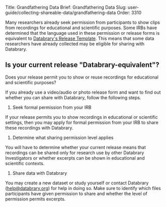 Title: Grandfathering Data
Brief: Grandfathering Data
Slug: user-guide/collecting-shareable-data/grandfathering-data
Order: 3310

Many researchers already seek permission from participants to show clips from recordings for educational and scientific purposes. Some IRBs have determined that the language used in these permission or release forms is equivalent to [Databrary's Release Template](http://databrary.org/user-guide/policies/release-template.html). This means that some data researchers have already collected may be eligible for sharing with Databrary. 


## Is your current release "Databrary-equivalent"?

Does your release permit you to show or reuse recordings for educational and scientific purposes?

If you already use a video/audio or photo release form and want to find out whether you can share with Databrary, follow the following steps.

1. Seek formal permission from your IRB

If your release permits you to show recordings in educational or scientific settings, then you may apply for formal permission from your IRB to share these recordings with Databrary.

1. Determine what sharing permission level applies

You will have to determine whether your current release means that recordings can be shared only for research use by other Databrary Investigators or whether excerpts can be shown in educational and scientific contexts. 

1. Share data with Databrary

You may create a new dataset or study yourself or contact Databrary (help@databrary.org) for help in doing so. Make sure to identify which files participants have given permission to share and whether the level of permission permits excerpts. 




